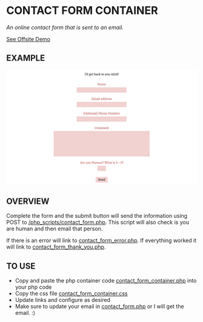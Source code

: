 # CONTACT FORM CONTAINER

_An online contact form that is sent to an email._

[See Offsite Demo](http://www.jeffdecola.com/my-php-containers/index.php?page=contact_form_container)

## EXAMPLE

![IMAGE - contact_form_container - IMAGE](../docs/pics/contact_form_container_pic.jpg)

## OVERVIEW

Complete the form and the submit button will send
the information using POST to
[/php_scripts/contact_form.php](https://github.com/JeffDeCola/my-php-containers/blob/master/contact_form_container/php_scripts/contact_form.php).
This script will also check is you are human and then email that person.

If there is an error will link to
[contact_form_error.php](https://github.com/JeffDeCola/my-php-containers/blob/master/contact_form_container/pages/contact_form_error.php).
If everything worked it will link to
[contact_form_thank_you.php](https://github.com/JeffDeCola/my-php-containers/blob/master/contact_form_container/pages/contact_form_thank_you.php).

## TO USE

* Copy and paste the php container code
  [contact_form_container.php](https://github.com/JeffDeCola/my-php-containers/blob/master/contact_form_container/contact_form_container.php)
  into your php code
* Copy the css file
  [contact_form_container.css](https://github.com/JeffDeCola/my-php-containers/blob/master/contact_form_container/css/contact_form_container.css)
* Update links and configure as desired
* Make sure to update your email in
  [contact_form.php](https://github.com/JeffDeCola/my-php-containers/blob/master/contact_form_container/php_scripts/contact_form.php)
  or I will get the email. :)
